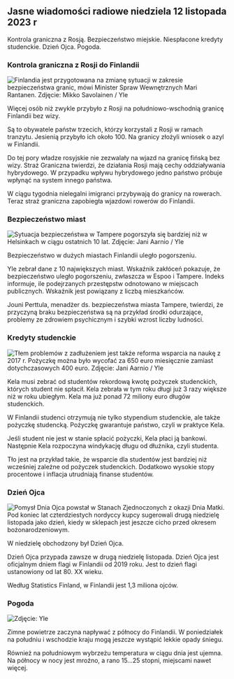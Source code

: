 ## Jasne wiadomości radiowe niedziela 12 listopada 2023 r

Kontrola graniczna z Rosją. Bezpieczeństwo miejskie. Niespłacone kredyty studenckie. Dzień Ojca. Pogoda.

### Kontrola graniczna z Rosji do Finlandii

![Finlandia jest przygotowana na zmianę sytuacji w zakresie bezpieczeństwa granic, mówi Minister Spraw Wewnętrznych Mari Rantanen. Zdjęcie: Mikko Savolainen / Yle](https://images.cdn.yle.fi/image/upload/c_crop,h_2720,w_4836,x_0,y_450/ar_1.777777777777777,c_fill,g_faces,h_675,w_1200/dpr_1.0/q_auto:eco/f_auto/fl_lossy/v1695988171/39-11790926516b884859ee)

Więcej osób niż zwykle przybyło z Rosji na południowo-wschodnią granicę Finlandii bez wizy.

Są to obywatele państw trzecich, którzy korzystali z Rosji w ramach tranzytu. Jesienią przybyło ich około 100. Na granicy złożyli wniosek o azyl w Finlandii.

Do tej pory władze rosyjskie nie zezwalały na wjazd na granicę fińską bez wizy. Straż Graniczna twierdzi, że działania Rosji mają cechy oddziaływania hybrydowego. W przypadku wpływu hybrydowego jedno państwo próbuje wpłynąć na system innego państwa.

W ciągu tygodnia nielegalni imigranci przybywają do granicy na rowerach. Teraz straż graniczna zapobiegła wjazdowi rowerów do Finlandii.

### Bezpieczeństwo miast

![Sytuacja bezpieczeństwa w Tampere pogorszyła się bardziej niż w Helsinkach w ciągu ostatnich 10 lat. Zdjęcie: Jani Aarnio / Yle](https://images.cdn.yle.fi/image/upload/c_crop,h_2687,w_4777,x_1,y_258/ar_1.777777777777777,c_fill,g_faces,h_675,w_1200/dpr_1.0/q_auto:eco/f_auto/fl_lossy/v1699517677/39-1197321654a95de6dbe7)

Bezpieczeństwo w dużych miastach Finlandii uległo pogorszeniu.

Yle zebrał dane z 10 największych miast. Wskaźnik zakłóceń pokazuje, że bezpieczeństwo uległo pogorszeniu, zwłaszcza w Espoo i Tampere. Indeks informuje, ile podejrzanych przestępstw odnotowano w miejscach publicznych. Wskaźnik jest powiązany z liczbą mieszkańców.

Jouni Perttula, menadżer ds. bezpieczeństwa miasta Tampere, twierdzi, że przyczyną braku bezpieczeństwa są na przykład środki odurzające, problemy ze zdrowiem psychicznym i szybki wzrost liczby ludności.

### Kredyty studenckie

![Tłem problemów z zadłużeniem jest także reforma wsparcia na naukę z 2017 r. Pożyczkę można było wycofać za 650 euro miesięcznie zamiast dotychczasowych 400 euro. Zdjęcie: Jani Aarnio / Yle](https://images.cdn.yle.fi/image/upload/c_crop,h_3078,w_5472,x_0,y_557/ar_1.777777777777777,c_fill,g_faces,h_675,w_1200/dpr_1.0/q_auto:eco/f_auto/fl_lossy/v1694583672/39-1171262650149d3dfd0c)

Kela musi zebrać od studentów rekordową kwotę pożyczek studenckich, których student nie spłacił. Kela zebrała w tym roku długi już 3 razy większe niż w roku ubiegłym. Kela ma już ponad 72 miliony euro długów studenckich.

W Finlandii studenci otrzymują nie tylko stypendium studenckie, ale także pożyczkę studencką. Pożyczkę gwarantuje państwo, czyli w praktyce Kela.

Jeśli student nie jest w stanie spłacić pożyczki, Kela płaci ją bankowi. Następnie Kela rozpoczyna windykację długu od dłużnika, czyli studenta.

Tło jest na przykład takie, że wsparcie dla studentów jest bardziej niż wcześniej zależne od pożyczek studenckich. Dodatkowo wysokie stopy procentowe i inflacja utrudniają finanse studentów.

### Dzień Ojca

![Pomysł Dnia Ojca powstał w Stanach Zjednoczonych z okazji Dnia Matki. Pod koniec lat czterdziestych nordyccy kupcy sugerowali drugą niedzielę listopada jako dzień, kiedy w sklepach jest jeszcze cicho przed okresem bożonarodzeniowym.](https://images.cdn.yle.fi/image/upload/c_crop,h_360,w_640,x_0,y_0/ar_1.777777777777777,c_fill,g_faces,h_675,w_1200/dpr_1.0/q_auto:eco/f_auto/fl_lossy/v1510307500/39-4421515a057677df668)

W niedzielę obchodzony był Dzień Ojca.

Dzień Ojca przypada zawsze w drugą niedzielę listopada. Dzień Ojca jest oficjalnym dniem flagi w Finlandii od 2019 roku. Jest to dzień flagi ustanowiony od lat 80. XX wieku.

Według Statistics Finland, w Finlandii jest 1,3 miliona ojców.

### Pogoda

![Zdjęcie: Yle](https://images.cdn.yle.fi/image/upload/c_crop,h_1080,w_1919,x_0,y_0/ar_1.7777777777777777,c_fill,g_faces,h_675,w_1200/dpr_1.0/q_auto:eco/f_auto/fl_lossy/v1699803736/39-11995176550f22164d93)

Zimne powietrze zaczyna napływać z północy do Finlandii. W poniedziałek na południu i wschodzie kraju mogą jeszcze wystąpić lekkie opady śniegu.

Również na południowym wybrzeżu temperatura w ciągu dnia jest ujemna. Na północy w nocy jest mroźno, a rano 15\...25 stopni, miejscami nawet więcej.